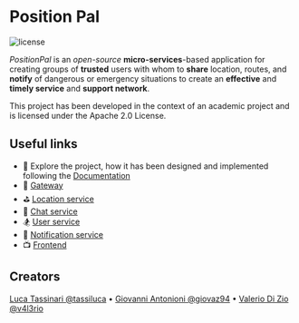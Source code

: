 # Position Pal

![license](https://img.shields.io/badge/Apache--2.0-green?style=for-the-badge)

_PositionPal_ is an _open-source_ **micro-services**-based application for creating groups of **trusted** users with whom to **share** location, routes, and **notify** of dangerous or emergency situations to create an **effective** and **timely service** and **support network**.

This project has been developed in the context of an academic project and is licensed under the Apache 2.0 License.

## Useful links

- 📗 Explore the project, how it has been designed and implemented following the [Documentation](https://position-pal.github.io/)
- 🚪 [Gateway](https://github.com/position-pal/gateway)
- ⛳️ [Location service](https://github.com/position-pal/location-service)
- 💬 [Chat service](https://github.com/position-pal/chat-service)
- 🏂 [User service](https://github.com/position-pal/user-service)
- 📣 [Notification service](https://github.com/position-pal/notification-service)
- 📺 [Frontend](https://github.com/position-pal/gui)

## Creators

[Luca Tassinari @tassiluca](https://github.com/tassiLuca) • [Giovanni Antonioni @giovaz94](https://github.com/giovaz94) • [Valerio Di Zio @v4l3rio](https://github.com/v4l3rio)
